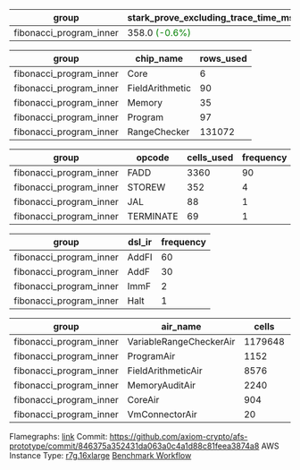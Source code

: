 | group | stark_prove_excluding_trace_time_ms | total_cells | total_cells_used | trace_gen_time_ms |
| --- | --- | --- | --- | --- |
| fibonacci_program_inner | 358.0 <span style="color: green">(-0.6%)</span> | 1192540 | 135038 | 0.0 |

| group | chip_name | rows_used |
| --- | --- | --- |
| fibonacci_program_inner | Core | 6 |
| fibonacci_program_inner | FieldArithmetic | 90 |
| fibonacci_program_inner | Memory | 35 |
| fibonacci_program_inner | Program | 97 |
| fibonacci_program_inner | RangeChecker | 131072 |

| group | opcode | cells_used | frequency |
| --- | --- | --- | --- |
| fibonacci_program_inner | FADD | 3360 | 90 |
| fibonacci_program_inner | STOREW | 352 | 4 |
| fibonacci_program_inner | JAL | 88 | 1 |
| fibonacci_program_inner | TERMINATE | 69 | 1 |

| group | dsl_ir | frequency |
| --- | --- | --- |
| fibonacci_program_inner | AddFI | 60 |
| fibonacci_program_inner | AddF | 30 |
| fibonacci_program_inner | ImmF | 2 |
| fibonacci_program_inner | Halt | 1 |

| group | air_name | cells | constraints | interactions | main_cols | perm_cols | prep_cols | quotient_deg | rows |
| --- | --- | --- | --- | --- | --- | --- | --- | --- | --- |
| fibonacci_program_inner | VariableRangeCheckerAir | 1179648 | 4 | 1 | 1 | 8 | 2 | 1 | 131072 |
| fibonacci_program_inner | ProgramAir | 1152 | 4 | 1 | 1 | 8 | 9 | 1 | 128 |
| fibonacci_program_inner | FieldArithmeticAir | 8576 | 28 | 15 | 31 | 36 | 0 | 2 | 128 |
| fibonacci_program_inner | MemoryAuditAir | 2240 | 21 | 6 | 19 | 16 | 0 | 2 | 64 |
| fibonacci_program_inner | CoreAir | 904 | 117 | 19 | 69 | 44 | 0 | 2 | 8 |
| fibonacci_program_inner | VmConnectorAir | 20 | 4 | 2 | 2 | 8 | 1 | 2 | 2 |



Flamegraphs: [link](https://github.com/axiom-crypto/afs-prototype/actions/runs/11021371346/artifacts/1973753839)
Commit: https://github.com/axiom-crypto/afs-prototype/commit/846375a352431da063a0c4a1d88c81feea3874a8
AWS Instance Type: [r7g.16xlarge](https://instances.vantage.sh/aws/ec2/r7g.16xlarge)
[Benchmark Workflow](https://github.com/axiom-crypto/afs-prototype/actions/runs/11021371346)
